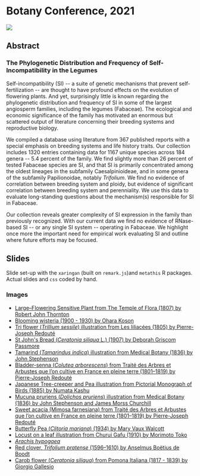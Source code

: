 # Botany Conference, 2021

![](css/images/07-21-botany-card.png)

## Abstract

### The Phylogenetic Distribution and Frequency of Self-Incompatibility in the Legumes

Self-incompatibility (SI) -- a suite of genetic mechanisms that prevent self-fertilization -- are thought to have profound effects on the evolution of flowering plants. And yet, surprisingly little is known regarding the phylogenetic distribution and frequency of SI in some of the largest angiosperm families, including the legumes (Fabaceae). The ecological and economic significance of the family has motivated an enormous but scattered output of literature concerning their breeding systems and reproductive biology. 

We compiled a database using literature from 367 published reports with a special emphasis on breeding systems and life history traits. Our collection includes 1320 entries containing data for 1167 unique species across 184 genera -- 5.4 percent of the family. We find slightly more than 26 percent of tested Fabaceae species are SI, and that SI is primarily concentrated among the oldest lineages in the subfamily Caesalpinioideae, and in some genera of the subfamily Papilionoidae, notably _Trifolium_. We find no evidence of correlation between breeding system and ploidy, but evidence of significant correlation between breeding system and perenniality. We use this data to evaluate long-standing questions about the mechanism(s) responsible for SI in Fabaceae. 

Our collection reveals greater complexity of SI expression in the family than previously recognized. With our current data we find no evidence of RNase-based SI -- or any single SI system -- operating in Fabaceae. We highlight once more the important need for empirical work evaluating SI and outline where future efforts may be focused.


## Slides

Slide set-up with the `xaringan` (built on `remark.js`)and `metathis` R packages. Actual slides and `css` coded by hand.

### Images

+ [Large–Flowering Sensitive Plant from The Temple of Flora (1807) by Robert John Thornton](https://www.rawpixel.com/image/1199345/botanical-artwork-robert-john-thornton)
+ [Blooming wisteria (1900 - 1930) by Ohara Koson](https://www.rawpixel.com/image/436657/free-illustration-image-japanese-japan-flower)
+ [Tri flower (_Trillium sessile_) illustration from Les liliacées (1805) by Pierre-Joseph Redouté](https://www.rawpixel.com/image/501837/free-illustration-image-flower-trillium-pierre-joseph-redoute)
+ [St John's Bread (_Ceratonia siliqua_ L.) (1907) by Deborah Griscom Passmore](https://www.rawpixel.com/image/2286914/free-illustration-image-legumes-vintage-vintage-food)
+ [Tamarind (_Tamarindus indica_) illustration from Medical Botany (1836) by John Stephenson](https://www.rawpixel.com/image/327219/free-illustration-image-watercolor-flower-botanical-1800s)
+ [Bladder-senna (_Colutea arborescens_) from Traité des Arbres et Arbustes que l’on cultive en France en pleine terre (1801–1819) by Pierre-Joseph Redouté](https://www.rawpixel.com/image/568398/senna-plant)
+ [Japanese Tree-creeper and Pea illustration from Pictorial Monograph of Birds (1885) by Numata Kashu](https://www.rawpixel.com/image/434948/free-illustration-image-watercolor-bird-japan-japanese-graphics-vintage)
+ [Mucuna pruriens (_Dolichos pruriens_) illustration from Medical Botany (1836) by John Stephenson and James Morss Churchill](https://www.rawpixel.com/image/326724/free-illustration-image-flower-watercolor-flower-lyon)
+ [Sweet acacia (Mimosa farnesiana) from Traité des Arbres et Arbustes que l’on cultive en France en pleine terre (1801–1819) by Pierre-Joseph Redouté](https://www.rawpixel.com/image/568018/sweet-acacia-branch)
+ [Butterfly Pea (_Clitoria mariana_) (1934) by Mary Vaux Walcott](https://www.rawpixel.com/image/2617326/free-illustration-image-butterfly-flower-butterfly-pea-flower)
+ [Locust on a leaf illustration from Churui Gafu (1910) by Morimoto Toko](https://www.rawpixel.com/image/560519/japanese-flower-print)
+ [_Arachis hypogaea_](https://www.flickr.com/photos/biodivlibrary/34657192156/in/photolist-2kLgnTf-2khPD7A-2khQ8gN-h9mNJZ-UNxaMN-UnXTp4-Sf719u-2eoetHk-d7te3d-h9mQ9n-h9jEeM-Uo7fDx-2dhaiWw-UnV8CR-h9kXkm-ab9o48-danZUP-QBVn5c-2khKU2v-dwq2WD-dwvyM3-abcc4U-dao4YG-dao3pk-2cZpL3z-abckFU-axe56s-h9bVcm-h9nwx8-h9bYem-UjHmru-UmfVUT-2cZpEit-VmMTYs-VmZfDo-axe4WQ-dao4xw-VkgFHb-2cZpK7X-dao19K-VwiVd1-dH5HvT-h9d9TY-h9bG95-dao3vn-2dhakgW-2eoeuf2-dH5u6Z-dHaU1j-danZpT/)
+ [Red clover, _Trifolium pratense_ (1596–1610) by Anselmus Boëtius de Boodt](https://www.rawpixel.com/image/561974/red-clover-vintage-style)
+ [Carob flower (_Ceratonia siliqua_) from Pomona Italiana (1817 - 1839) by Giorgio Gallesio ](https://www.rawpixel.com/image/321643/free-illustration-image-giorgio-gallesio-ceratonia-italian)

